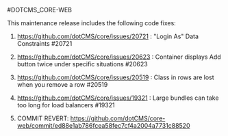 #DOTCMS_CORE-WEB


This maintenance release includes the following code fixes:

1. https://github.com/dotCMS/core/issues/20721 : "Login As" Data Constraints #20721

2. https://github.com/dotCMS/core/issues/20623 : Container displays Add button twice under specific situations #20623

3. https://github.com/dotCMS/core/issues/20519 : Class in rows are lost when you remove a row #20519

4. https://github.com/dotCMS/core/issues/19321 : Large bundles can take too long for load balancers #19321

5. COMMIT REVERT: https://github.com/dotCMS/core-web/commit/ed88e1ab786fcea58fec7cf4a2004a7731c88520
